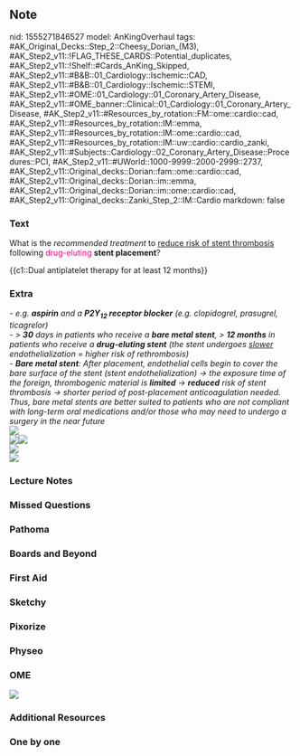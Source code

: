 ## Note
nid: 1555271846527
model: AnKingOverhaul
tags: #AK_Original_Decks::Step_2::Cheesy_Dorian_(M3), #AK_Step2_v11::!FLAG_THESE_CARDS::Potential_duplicates, #AK_Step2_v11::!Shelf::#Cards_AnKing_Skipped, #AK_Step2_v11::#B&B::01_Cardiology::Ischemic::CAD, #AK_Step2_v11::#B&B::01_Cardiology::Ischemic::STEMI, #AK_Step2_v11::#OME::01_Cardiology::01_Coronary_Artery_Disease, #AK_Step2_v11::#OME_banner::Clinical::01_Cardiology::01_Coronary_Artery_Disease, #AK_Step2_v11::#Resources_by_rotation::FM::ome::cardio::cad, #AK_Step2_v11::#Resources_by_rotation::IM::emma, #AK_Step2_v11::#Resources_by_rotation::IM::ome::cardio::cad, #AK_Step2_v11::#Resources_by_rotation::IM::uw::cardio::cardio_zanki, #AK_Step2_v11::#Subjects::Cardiology::02_Coronary_Artery_Disease::Procedures::PCI, #AK_Step2_v11::#UWorld::1000-9999::2000-2999::2737, #AK_Step2_v11::Original_decks::Dorian::fam::ome::cardio::cad, #AK_Step2_v11::Original_decks::Dorian::im::emma, #AK_Step2_v11::Original_decks::Dorian::im::ome::cardio::cad, #AK_Step2_v11::Original_decks::Zanki_Step_2::IM::Cardio
markdown: false

### Text
What is the <i>recommended treatment</i> to <u>reduce risk of stent
thrombosis</u> following <font color="#FC0280">drug-eluting</font>
<b>stent placement</b>?
<div>
  {{c1::Dual antiplatelet therapy for at least 12 months}}
</div>

### Extra
<div>
  <i>- e.g. <b>aspirin</b> and a <b>P2Y<sub>12</sub> receptor
  blocker</b> (e.g. clopidogrel, prasugrel, ticagrelor)</i>
</div>
<div>
  <i>- > <b>30</b> days in patients who receive a <b>bare metal
  stent</b>, > <b>12 months</b> in patients who receive a
  <b>drug-eluting stent</b> (the stent undergoes <u>slower</u>
  endothelialization = higher risk of rethrombosis)</i>
</div>
<div>
  <i>-</i> <i><b>Bare metal stent</b>: After placement, endothelial
  cells begin to cover the bare surface of the stent (stent
  endothelialization) → the exposure time of the foreign,
  thrombogenic material is <b>limited</b> → <b>reduced</b> risk of
  stent thrombosis → shorter period of post-placement
  anticoagulation needed. Thus, bare metal stents are better suited
  to patients who are not compliant with long-term oral medications
  and/or those who may need to undergo a surgery in the near
  future</i>
</div>
<div>
  <i><img src="paste-116672786595843.jpg"></i>
</div>
<div>
  <i><img src="paste-771225802506761.jpg"></i><i><img src=
  "paste-770865025253899.jpg"></i>
</div><i><img src="paste-903240212283393.jpg"></i>
<div>
  <i><img src="paste-2748779069803.jpg"></i>
</div>

### Lecture Notes


### Missed Questions


### Pathoma


### Boards and Beyond


### First Aid


### Sketchy


### Pixorize


### Physeo


### OME
<div class="ome-widget">
  <a href=
  "https://onlinemeded.org/spa/cardiology/coronary-artery-disease/acquire?ref=anki">
  <img src="_OME_AnkiFlashcards_Lesson_2.png"></a>
</div>

### Additional Resources


### One by one

